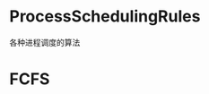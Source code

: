 # ProcessSchedulingRules
各种进程调度的算法

# FCFS
[](https://github.com/William-Hai/ProcessSchedulingRules/blob/master/images/20151119115655.jpg)